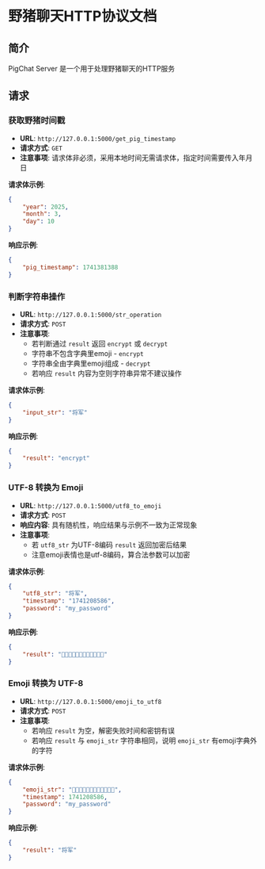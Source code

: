 # 野猪聊天HTTP协议文档

## 简介

PigChat Server 是一个用于处理野猪聊天的HTTP服务

## 请求

### 获取野猪时间戳

- **URL**: `http://127.0.0.1:5000/get_pig_timestamp`
- **请求方式**: `GET`
- **注意事项**: 请求体非必须，采用本地时间无需请求体，指定时间需要传入年月日

**请求体示例**:

```json
{
    "year": 2025,
    "month": 3,
    "day": 10
}
```

**响应示例**:

```json
{
    "pig_timestamp": 1741381388
}
```

### 判断字符串操作

- **URL**: `http://127.0.0.1:5000/str_operation`
- **请求方式**: `POST`
- **注意事项**: 
  - 若判断通过 `result` 返回 `encrypt` 或 `decrypt`
  - 字符串不包含字典里emoji - `encrypt`
  - 字符串全由字典里emoji组成 - `decrypt`
  - 若响应 `result` 内容为空则字符串异常不建议操作

**请求体示例**:

```json
{
    "input_str": "将军"
}
```

**响应示例**:

```json
{
    "result": "encrypt"
}
```

### UTF-8 转换为 Emoji

- **URL**: `http://127.0.0.1:5000/utf8_to_emoji`
- **请求方式**: `POST`
- **响应内容**: 具有随机性，响应结果与示例不一致为正常现象
- **注意事项**:
  - 若 `utf8_str` 为UTF-8编码 `result` 返回加密后结果
  - 注意emoji表情也是utf-8编码，算合法参数可以加密

**请求体示例**:

```json
{
    "utf8_str": "将军",
    "timestamp": "1741208586",
    "password": "my_password"
}
```

**响应示例**:

```json
{
    "result": "💐🤗🍌🌰😇🌲💩🌳🌺🌲🍓😃"
}
```

### Emoji 转换为 UTF-8

- **URL**: `http://127.0.0.1:5000/emoji_to_utf8`
- **请求方式**: `POST`
- **注意事项**: 
  - 若响应 `result` 为空，解密失败时间和密钥有误
  - 若响应 `result` 与 `emoji_str` 字符串相同，说明 `emoji_str` 有emoji字典外的字符

**请求体示例**:

```json
{
    "emoji_str": "🐗🍅🍃🌽🥔🍁💩🍅🌺🥝🌴🍌",
    "timestamp": 1741208586,
    "password": "my_password"
}
```

**响应示例**:

```json
{
    "result": "将军"
}
```